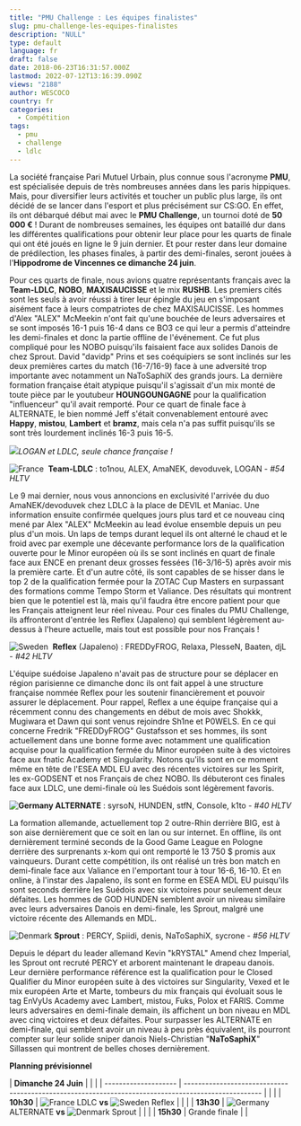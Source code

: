 ```yaml
---
title: "PMU Challenge : Les équipes finalistes"
slug: pmu-challenge-les-equipes-finalistes
description: "NULL"
type: default
language: fr
draft: false
date: 2018-06-23T16:31:57.000Z
lastmod: 2022-07-12T13:16:39.090Z
views: "2188"
author: WESCOCO
country: fr
categories:
  - Compétition
tags:
  - pmu
  - challenge
  - ldlc
---
```

La société française Pari Mutuel Urbain, plus connue sous l'acronyme **PMU**, est spécialisée depuis de très nombreuses années dans les paris hippiques. Mais, pour diversifier leurs activités et toucher un public plus large, ils ont décidé de se lancer dans l'esport et plus précisément sur CS:GO. En effet, ils ont débarqué début mai avec le **PMU Challenge**, un tournoi doté de **50 000 €** ! Durant de nombreuses semaines, les équipes ont bataillé dur dans les différentes qualifications pour obtenir leur place pour les quarts de finale qui ont été joués en ligne le 9 juin dernier. Et pour rester dans leur domaine de prédilection, les phases finales, à partir des demi-finales, seront jouées à l'**Hippodrome de Vincennes ce dimanche 24 juin**. 

Pour ces quarts de finale, nous avions quatre représentants français avec la **Team-LDLC**, **NOBO**, **MAXISAUCISSE** et le mix **RUSHB**. Les premiers cités sont les seuls à avoir réussi à tirer leur épingle du jeu en s'imposant aisément face à leurs compatriotes de chez MAXISAUCISSE. Les hommes d'Alex "ALEX" McMeekin⁠ n'ont fait qu'une bouchée de leurs adversaires et se sont imposés 16-1 puis 16-4 dans ce BO3 ce qui leur a permis d'atteindre les demi-finales et donc la partie offline de l'événement. Ce fut plus compliqué pour les NOBO puisqu'ils faisaient face aux solides Danois de chez Sprout. David "davidp" Prins⁠ et ses coéquipiers se sont inclinés sur les deux premières cartes du match (16-7/16-9) face à une adversité trop importante avec notamment un NaToSaphiX des grands jours. La dernière formation française était atypique puisqu'il s'agissait d'un mix monté de toute pièce par le youtubeur **HOUNGOUNGAGNE** pour la qualification "influenceur" qu'il avait remporté. Pour ce quart de finale face à ALTERNATE, le bien nommé Jeff s'était convenablement entouré avec **Happy**, **mistou**, **Lambert** et **bramz**, mais cela n'a pas suffit puisqu'ils se sont très lourdement inclinés 16-3 puis 16-5\. 

![](/images/articles/5b2cd807ba7b0/images/puko4XjdYUNgZTlRjHsVN8VaTyof8WwGCdae23MU.jpeg)_LOGAN et LDLC, seule chance française !_

![France](/images/countries/fr.svg)⁠ ⁠ **Team-LDLC** : to1nou, ALEX, AmaNEK, devoduvek, LOGAN - _#54 HLTV_

Le 9 mai dernier, nous vous annoncions en exclusivité l'arrivée du duo AmaNEK/devoduvek chez LDLC à la place de DEVIL et Maniac. Une information ensuite confirmée quelques jours plus tard et ce nouveau cinq mené par Alex "ALEX" McMeekin⁠ au lead évolue ensemble depuis un peu plus d'un mois. Un laps de temps durant lequel ils ont alterné le chaud et le froid avec par exemple une décevante performance lors de la qualification ouverte pour le Minor européen où ils se sont inclinés en quart de finale face aux ENCE en prenant deux grosses fessées (16-3/16-5) après avoir mis la première carte. Et d'un autre côté, ils sont capables de se hisser dans le top 2 de la qualification fermée pour la ZOTAC Cup Masters en surpassant des formations comme Tempo Storm et Valiance. Des résultats qui montrent bien que le potentiel est là, mais qu'il faudra être encore patient pour que les Français atteignent leur réel niveau. Pour ces finales du PMU Challenge, ils affronteront d'entrée les Reflex (Japaleno) qui semblent légèrement au-dessus à l'heure actuelle, mais tout est possible pour nos Français !

![Sweden](/images/countries/se.svg)⁠ ⁠ **Reflex** (Japaleno) : FREDDyFROG, Relaxa, PlesseN, Baaten, djL - _#42 HLTV_

L'équipe suédoise Japaleno n'avait pas de structure pour se déplacer en région parisienne ce dimanche donc ils ont fait appel à une structure française nommée Reflex pour les soutenir financièrement et pouvoir assurer le déplacement. Pour rappel, Reflex a une équipe française qui a récemment connu des changements en début de mois avec Shokkk, Mugiwara et Dawn qui sont venus rejoindre Sh1ne et P0WELS. En ce qui concerne Fredrik "FREDDyFROG" Gustafsson⁠ et ses hommes, ils sont actuellement dans une bonne forme avec notamment une qualification acquise pour la qualification fermée du Minor européen suite à des victoires face aux fnatic Academy et Singularity. Notons qu'ils sont en ce moment même en tête de l'ESEA MDL EU avec des récentes victoires sur les Spirit, les ex-GODSENT et nos Français de chez NOBO. Ils débuteront ces finales face aux LDLC, une demi-finale où les Suédois sont légèrement favoris.

**![Germany](/images/countries/de.svg)⁠ ALTERNATE** : syrsoN, HUNDEN, stfN, Console, k1to - _#40 HLTV_

La formation allemande, actuellement top 2 outre-Rhin derrière BIG, est à son aise dernièrement que ce soit en lan ou sur internet. En offline, ils ont dernièrement terminé seconds de la Good Game League en Pologne derrière des surprenants x-kom qui ont remporté le 13 750 $ promis aux vainqueurs. Durant cette compétition, ils ont réalisé un très bon match en demi-finale face aux Valiance en l'emportant tour à tour 16-6, 16-10\. Et en online, à l'instar des Japaleno, ils sont en forme en ESEA MDL EU puisqu'ils sont seconds derrière les Suédois avec six victoires pour seulement deux défaites. Les hommes de GOD HUNDEN semblent avoir un niveau similaire avec leurs adversaires Danois en demi-finale, les Sprout, malgré une victoire récente des Allemands en MDL.

![Denmark](/images/countries/dk.svg)⁠ **Sprout** : PERCY, Spiidi, denis, NaToSaphiX, sycrone - _#56 HLTV_

Depuis le départ du leader allemand Kevin "kRYSTAL" Amend⁠ chez Imperial, les Sprout ont recruté PERCY et arborent maintenant le drapeau danois. Leur dernière performance référence est la qualification pour le Closed Qualifier du Minor européen suite à des victoires sur Singularity, Vexed et le mix européen Arte et Marte, tombeurs du mix français qui évoluait sous le tag EnVyUs Academy avec Lambert, mistou, Fuks, Polox et FARIS. Comme leurs adversaires en demi-finale demain, ils affichent un bon niveau en MDL avec cinq victoires et deux défaites. Pour surpasser les ALTERNATE en demi-finale, qui semblent avoir un niveau à peu près équivalent, ils pourront compter sur leur solide sniper danois Niels-Christian "**NaToSaphiX**" Sillassen qui montrent de belles choses dernièrement.

**Planning prévisionnel**

| **Dimanche 24 Juin** |                                                                                                     |  |
| -------------------- | --------------------------------------------------------------------------------------------------- |  |
| | **10h30**          | ![France](/images/countries/fr.svg)⁠ LDLC **vs** ![Sweden](/images/countries/se.svg)⁠ Reflex        |  |
| | **13h30**          | ![Germany](/images/countries/de.svg)⁠ ALTERNATE **vs** ![Denmark](/images/countries/dk.svg)⁠ Sprout |  |
| | **15h30**          | Grande finale                                                                                       |  |
